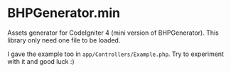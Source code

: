 # BHPGenerator.min

Assets generator for CodeIgniter 4 (mini version of BHPGenerator). This library only need one file to be loaded.

I gave the example too in `app/Controllers/Example.php`. Try to experiment with it and good luck :)
